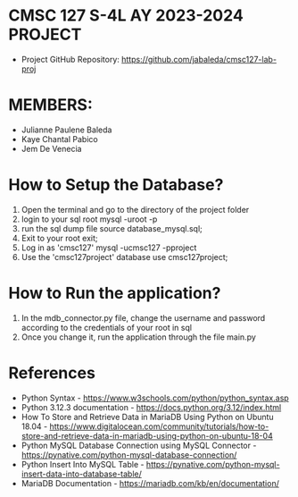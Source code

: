 # CMSC 127 S-4L AY 2023-2024 PROJECT 
- Project GitHub Repository: https://github.com/jabaleda/cmsc127-lab-proj

# MEMBERS:
- Julianne Paulene Baleda
- Kaye Chantal Pabico
- Jem De Venecia

# How to Setup the Database?
1. Open the terminal and go to the directory of the project folder
2. login to your sql root 
    mysql -uroot -p
3. run the sql dump file
    source database_mysql.sql;
4. Exit to your root
    exit;
5. Log in as 'cmsc127'
    mysql -ucmsc127 -pproject
6. Use the 'cmsc127project' database
    use cmsc127project;

# How to Run the application?
1. In the mdb_connector.py file, change the username and password according to the credentials of your root in sql
2. Once you change it, run the application through the file main.py

# References
- Python Syntax - https://www.w3schools.com/python/python_syntax.asp
- Python 3.12.3 documentation - https://docs.python.org/3.12/index.html
- How To Store and Retrieve Data in MariaDB Using Python on Ubuntu 18.04 - https://www.digitalocean.com/community/tutorials/how-to-store-and-retrieve-data-in-mariadb-using-python-on-ubuntu-18-04 
- Python MySQL Database Connection using MySQL Connector - https://pynative.com/python-mysql-database-connection/
- Python Insert Into MySQL Table - https://pynative.com/python-mysql-insert-data-into-database-table/
- MariaDB Documentation - https://mariadb.com/kb/en/documentation/
